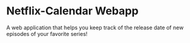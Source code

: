 # Netflix-Calendar Webapp
A web application that helps you keep track of the release date of new episodes of your favorite series!
